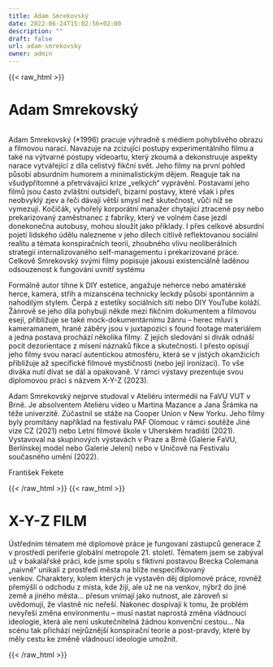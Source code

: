 ```yaml
---
title: Adam Smrekovský
date: 2022-06-24T15:02:56+02:00
description: ""
draft: false
url: adam-smrekovsky
owner: admin
---
```

{{< raw_html >}}
<h1 id="adam-smrekovsk&yacute;">Adam Smrekovsk&yacute;</h1>
<div class="page" title="Page 28">
<div class="section">
<div class="layoutArea">
<div class="column">
<p>Adam Smrekovsk&yacute; (*1996) pracuje v&yacute;hradně s m&eacute;diem pohybliv&eacute;ho obrazu a filmovou narac&iacute;. Navazuje na zcizuj&iacute;c&iacute; postupy experiment&aacute;ln&iacute;ho filmu a tak&eacute; na v&yacute;tvarn&eacute; postupy videoartu, kter&yacute; zkoum&aacute; a dekonstruuje aspekty narace vytv&aacute;řej&iacute;c&iacute; z d&iacute;la celistv&yacute; fikčn&iacute; svět. Jeho filmy na prvn&iacute; pohled působ&iacute; absurdn&iacute;m humorem a minimalistick&yacute;m dějem. Reaguje tak na v&scaron;udypř&iacute;tomn&eacute; a přetrv&aacute;vaj&iacute;c&iacute; krize &bdquo;velk&yacute;ch&ldquo; vypr&aacute;věn&iacute;. Postavami jeho filmů jsou často zvl&aacute;&scaron;tn&iacute; outsideři, bizarn&iacute; postavy, kter&eacute; v&scaron;ak i přes neobvykl&yacute; zjev a řeči d&aacute;vaj&iacute; vět&scaron;&iacute; smysl než skutečnost, vůči n&iacute;ž se vymezuj&iacute;. Kočič&aacute;k, vyhořel&yacute; korpor&aacute;tn&iacute; manažer chytaj&iacute;c&iacute; ztracen&eacute; psy nebo prekarizovan&yacute; zaměstnanec z fabriky, kter&yacute; ve voln&eacute;m čase jezd&iacute; donekonečna autobusy, mohou sloužit jako př&iacute;klady. I přes celkov&eacute; absurdn&iacute; pojet&iacute; lidsk&eacute;ho &uacute;dělu nalezneme v jeho d&iacute;lech citlivě reflektovanou soci&aacute;ln&iacute; realitu a t&eacute;mata konspiračn&iacute;ch teori&iacute;, zhoubn&eacute;ho vlivu neoliber&aacute;ln&iacute;ch strategi&iacute; internalizovan&eacute;ho self-managementu i prekarizovan&eacute; pr&aacute;ce. Celkově Smrekovsk&yacute; sv&yacute;mi filmy popisuje jakousi existenci&aacute;lně laděnou odsouzenost k fungov&aacute;n&iacute; uvnitř syst&eacute;mu</p>
<p>Form&aacute;lně autor t&iacute;hne k DIY estetice, angažuje neherce nebo amat&eacute;rsk&eacute; herce, kamera, střih a mizansc&eacute;na technicky leckdy působ&iacute; spont&aacute;nn&iacute;m a nahodil&yacute;m stylem. Čerp&aacute; z estetiky soci&aacute;ln&iacute;ch s&iacute;t&iacute; nebo DIY YouTube kol&aacute;ž&iacute;. Ž&aacute;nrově se jeho d&iacute;la pohybuj&iacute; někde mezi fikčn&iacute;m dokumentem a filmovou esej&iacute;, přibližuje se tak&eacute; mock-dokument&aacute;rn&iacute;mu ž&aacute;nru &ndash; herec mluv&iacute; s kameramanem, hran&eacute; z&aacute;běry jsou v juxtapozici s found footage materi&aacute;lem a jedna postava proch&aacute;z&iacute; několika filmy. Z jejich sledov&aacute;n&iacute; si div&aacute;k odn&aacute;&scaron;&iacute; pocit dezorientace z m&iacute;sen&iacute; n&aacute;znaků fikce a skutečnosti. I přesto opisuj&iacute; jeho filmy svou narac&iacute; autentickou atmosf&eacute;ru, kter&aacute; se v jist&yacute;ch okamžic&iacute;ch přibližuje až specifick&eacute; filmov&eacute; mystičnosti (nebo jej&iacute; ironizaci). To v&scaron;e div&aacute;ka nut&iacute; d&iacute;vat se d&aacute;l a opakovaně. V r&aacute;mci v&yacute;stavy prezentuje svou diplomovou pr&aacute;ci s n&aacute;zvem X-Y-Z (2023).</p>
<p>Adam Smrekovsk&yacute; nejprve studoval v Ateli&eacute;ru interm&eacute;di&iacute;&nbsp;na FaVU VUT v Brně. Je absolventem Ateli&eacute;ru video u Martina Mazance a Jana &Scaron;r&aacute;mka na t&eacute;že univerzitě. Z&uacute;častnil se st&aacute;že&nbsp;na Cooper Union v New Yorku. Jeho filmy byly prom&iacute;t&aacute;ny např&iacute;klad na festivalu PAF Olomouc v r&aacute;mci soutěže Jin&eacute; vize CZ (2021) nebo Letn&iacute; filmov&eacute; &scaron;kole v Uhersk&eacute;m hradi&scaron;ti (2021). Vystavoval na skupinov&yacute;ch v&yacute;stav&aacute;ch v Praze a Brně (Galerie FaVU, Berl&iacute;nskej model nebo Galerie Jelen&iacute;) nebo v Uničově na Festivalu současn&eacute;ho uměn&iacute; (2022).</p>
<p>Franti&scaron;ek Fekete</p>
</div>
</div>
</div>
</div>
{{< /raw_html >}}
<!-- SECTION BREAK -->
{{< raw_html >}}
<h1 id="piece">X-Y-Z FILM</h1>
<p>&Uacute;středn&iacute;m t&eacute;matem m&eacute; diplomov&eacute; pr&aacute;ce je fungovan&iacute; z&aacute;stupců generace Z v prostřed&iacute; periferie glob&aacute;ln&iacute; metropole 21. stolet&iacute;. T&eacute;matem jsem se zab&yacute;val už v bakal&aacute;řsk&eacute; pr&aacute;ci, kde jsme spolu s fiktivn&iacute; postavou Brecka Colemana &bdquo;naivně&ldquo; unikali z prostřed&iacute; města na bl&iacute;že nespecifikovan&yacute; venkov.&nbsp;Charaktery, kolem kter&yacute;ch je vystavěn děj diplomov&eacute; pr&aacute;ce, rovněž přem&yacute;&scaron;l&iacute; o odchodu z m&iacute;sta, kde žij&iacute;, ale už ne na venkov, n&yacute;brž do jin&eacute; země a jin&eacute;ho města&hellip; přesun vn&iacute;maj&iacute; jako nutnost, ale z&aacute;roveň si uvědomuj&iacute;, že vlastně nic neře&scaron;&iacute;. Nakonec dosp&iacute;vaj&iacute; k tomu, že probl&eacute;m nevyře&scaron;&iacute; změna environmentu &ndash; mus&iacute; nastat naprost&aacute; změna vl&aacute;dnouc&iacute; ideologie, kter&aacute; ale nen&iacute; uskutečniteln&aacute; ž&aacute;dnou konvenčn&iacute; cestou&hellip; Na sc&eacute;nu tak přich&aacute;z&iacute; nejrůzněj&scaron;&iacute; konspiračn&iacute; teorie a post-pravdy, kter&eacute; by měly cestu ke změně vl&aacute;dnouc&iacute; ideologie umožnit.</p>
{{< /raw_html >}}
